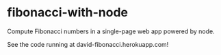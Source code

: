 # fibonacci-with-node
Compute Fibonacci numbers in a single-page web app powered by node.

See the code running at david-fibonacci.herokuapp.com!
